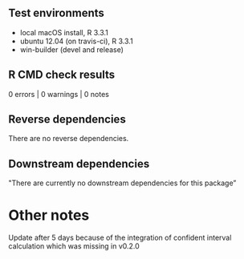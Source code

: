 ## Test environments
* local macOS install, R 3.3.1
* ubuntu 12.04 (on travis-ci), R 3.3.1
* win-builder (devel and release)

## R CMD check results

0 errors | 0 warnings | 0 notes

## Reverse dependencies

There are no reverse dependencies.

## Downstream dependencies

"There are currently no downstream dependencies for this package”

# Other notes

Update after 5 days because of the integration of confident interval calculation
which was missing in v0.2.0

